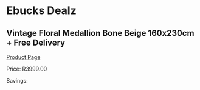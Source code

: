 
# Ebucks Dealz
## Vintage Floral Medallion Bone Beige 160x230cm + Free Delivery
[Product Page](https://www.ebucks.com/web/shop/productSelected.do?prodId=1210581405&catId=1209942441)

Price: R3999.00

Savings: 


	